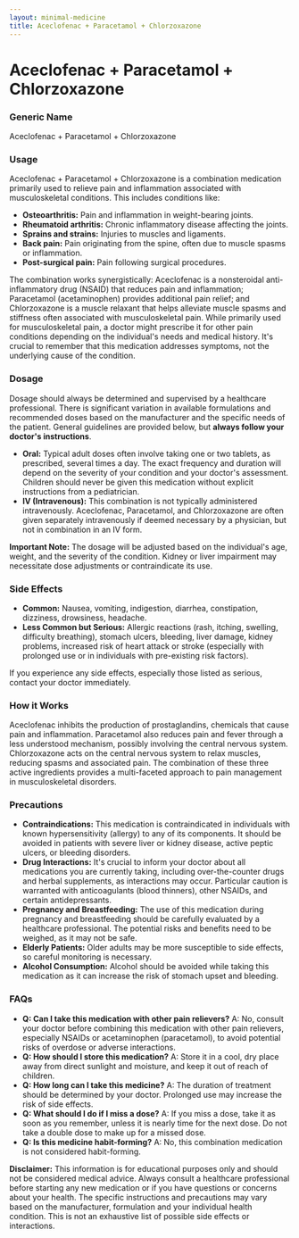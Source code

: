 ```yaml
---
layout: minimal-medicine
title: Aceclofenac + Paracetamol + Chlorzoxazone
---
```


# Aceclofenac + Paracetamol + Chlorzoxazone
### Generic Name
Aceclofenac + Paracetamol + Chlorzoxazone

### Usage
Aceclofenac + Paracetamol + Chlorzoxazone is a combination medication primarily used to relieve pain and inflammation associated with musculoskeletal conditions.  This includes conditions like:

* **Osteoarthritis:**  Pain and inflammation in weight-bearing joints.
* **Rheumatoid arthritis:**  Chronic inflammatory disease affecting the joints.
* **Sprains and strains:** Injuries to muscles and ligaments.
* **Back pain:**  Pain originating from the spine, often due to muscle spasms or inflammation.
* **Post-surgical pain:** Pain following surgical procedures.


The combination works synergistically: Aceclofenac is a nonsteroidal anti-inflammatory drug (NSAID) that reduces pain and inflammation; Paracetamol (acetaminophen) provides additional pain relief; and Chlorzoxazone is a muscle relaxant that helps alleviate muscle spasms and stiffness often associated with musculoskeletal pain.  While primarily used for musculoskeletal pain, a doctor might prescribe it for other pain conditions depending on the individual's needs and medical history.  It's crucial to remember that this medication addresses symptoms, not the underlying cause of the condition.


### Dosage
Dosage should always be determined and supervised by a healthcare professional.  There is significant variation in available formulations and recommended doses based on the manufacturer and the specific needs of the patient.  General guidelines are provided below, but **always follow your doctor's instructions**.

* **Oral:**  Typical adult doses often involve taking one or two tablets, as prescribed, several times a day.  The exact frequency and duration will depend on the severity of your condition and your doctor's assessment.  Children should never be given this medication without explicit instructions from a pediatrician. 
* **IV (Intravenous):** This combination is not typically administered intravenously.  Aceclofenac, Paracetamol, and Chlorzoxazone are often given separately intravenously if deemed necessary by a physician, but not in combination in an IV form.

**Important Note:**  The dosage will be adjusted based on the individual's age, weight, and the severity of the condition.  Kidney or liver impairment may necessitate dose adjustments or contraindicate its use.


### Side Effects

* **Common:**  Nausea, vomiting, indigestion, diarrhea, constipation, dizziness, drowsiness, headache.
* **Less Common but Serious:**  Allergic reactions (rash, itching, swelling, difficulty breathing), stomach ulcers, bleeding, liver damage, kidney problems, increased risk of heart attack or stroke (especially with prolonged use or in individuals with pre-existing risk factors).


If you experience any side effects, especially those listed as serious,  contact your doctor immediately.


### How it Works
Aceclofenac inhibits the production of prostaglandins, chemicals that cause pain and inflammation.  Paracetamol also reduces pain and fever through a less understood mechanism, possibly involving the central nervous system. Chlorzoxazone acts on the central nervous system to relax muscles, reducing spasms and associated pain. The combination of these three active ingredients provides a multi-faceted approach to pain management in musculoskeletal disorders.


### Precautions
* **Contraindications:** This medication is contraindicated in individuals with known hypersensitivity (allergy) to any of its components. It should be avoided in patients with severe liver or kidney disease, active peptic ulcers, or bleeding disorders.
* **Drug Interactions:**  It's crucial to inform your doctor about all medications you are currently taking, including over-the-counter drugs and herbal supplements, as interactions may occur.  Particular caution is warranted with anticoagulants (blood thinners), other NSAIDs, and certain antidepressants.
* **Pregnancy and Breastfeeding:**  The use of this medication during pregnancy and breastfeeding should be carefully evaluated by a healthcare professional.  The potential risks and benefits need to be weighed, as it may not be safe.
* **Elderly Patients:**  Older adults may be more susceptible to side effects, so careful monitoring is necessary.
* **Alcohol Consumption:** Alcohol should be avoided while taking this medication as it can increase the risk of stomach upset and bleeding.


### FAQs

* **Q: Can I take this medication with other pain relievers?** A:  No, consult your doctor before combining this medication with other pain relievers, especially NSAIDs or acetaminophen (paracetamol), to avoid potential risks of overdose or adverse interactions.
* **Q: How should I store this medication?** A: Store it in a cool, dry place away from direct sunlight and moisture, and keep it out of reach of children.
* **Q: How long can I take this medicine?** A:  The duration of treatment should be determined by your doctor.  Prolonged use may increase the risk of side effects.
* **Q: What should I do if I miss a dose?** A: If you miss a dose, take it as soon as you remember, unless it is nearly time for the next dose. Do not take a double dose to make up for a missed dose.
* **Q: Is this medicine habit-forming?** A: No, this combination medication is not considered habit-forming.


**Disclaimer:** This information is for educational purposes only and should not be considered medical advice.  Always consult a healthcare professional before starting any new medication or if you have questions or concerns about your health.  The specific instructions and precautions may vary based on the manufacturer, formulation and your individual health condition.  This is not an exhaustive list of possible side effects or interactions.
